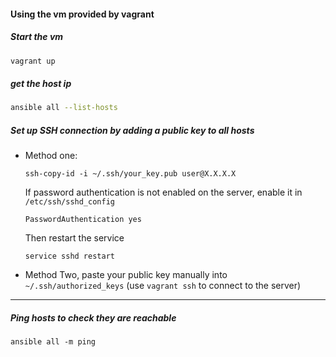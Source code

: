 #### Using the vm provided by vagrant

##### Start the vm
```sh
vagrant up
```
##### get the host ip
```sh
ansible all --list-hosts
```
##### Set up SSH connection by adding a public key to all hosts
- Method one:
    ```shell
    ssh-copy-id -i ~/.ssh/your_key.pub user@X.X.X.X
    ```
    If password authentication is not enabled on the server, enable it in ` /etc/ssh/sshd_config` 
    ```shell
    PasswordAuthentication yes

    ```
    Then restart the service
    ```
    service sshd restart
    ```
- Method Two, paste your public key manually into `~/.ssh/authorized_keys` (use `vagrant ssh` to connect to the server)
---

##### Ping hosts to check they are reachable
```shell
ansible all -m ping
```